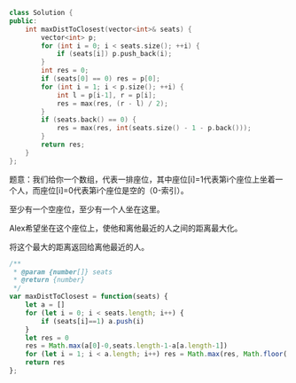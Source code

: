 ```CPP
class Solution {
public:
    int maxDistToClosest(vector<int>& seats) {
        vector<int> p;
        for (int i = 0; i < seats.size(); ++i) {
            if (seats[i]) p.push_back(i);
        }
        int res = 0;
        if (seats[0] == 0) res = p[0];
        for (int i = 1; i < p.size(); ++i) {
            int l = p[i-1], r = p[i];
            res = max(res, (r - l) / 2);
        }
        if (seats.back() == 0) {
            res = max(res, int(seats.size() - 1 - p.back()));
        }
        return res;
    }
};
```

题意：我们给你一个数组，代表一排座位，其中座位[i]=1代表第i个座位上坐着一个人，而座位[i]=0代表第i个座位是空的（0-索引）。

至少有一个空座位，至少有一个人坐在这里。

Alex希望坐在这个座位上，使他和离他最近的人之间的距离最大化。

将这个最大的距离返回给离他最近的人。

```javascript
/**
 * @param {number[]} seats
 * @return {number}
 */
var maxDistToClosest = function(seats) {
    let a = []
    for (let i = 0; i < seats.length; i++) {
        if (seats[i]==1) a.push(i)
    }
    let res = 0
    res = Math.max(a[0]-0,seats.length-1-a[a.length-1])
    for (let i = 1; i < a.length; i++) res = Math.max(res, Math.floor((a[i]-a[i-1])/2))
    return res
};
```

